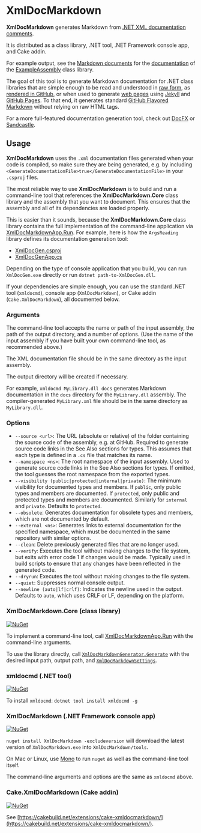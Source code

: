 # XmlDocMarkdown

**XmlDocMarkdown** generates Markdown from [.NET XML documentation comments](https://msdn.microsoft.com/en-us/library/b2s063f7.aspx).

It is distributed as a class library, .NET tool, .NET Framework console app, and Cake addin.

For example output, see the [Markdown documents](https://github.com/ejball/XmlDocMarkdown/blob/master/docs/ExampleAssembly.md) for the [documentation](ExampleAssembly.md) of the [ExampleAssembly](https://github.com/ejball/XmlDocMarkdown/tree/master/tools/ExampleAssembly) class library.

The goal of this tool is to generate Markdown documentation for .NET class libraries that are simple enough to be read and understood in [raw form](https://raw.githubusercontent.com/ejball/XmlDocMarkdown/master/docs/ExampleAssembly/ExampleClass.md), as [rendered in GitHub](https://github.com/ejball/XmlDocMarkdown/blob/master/docs/ExampleAssembly/ExampleClass.md), or when used to generate [web pages](https://ejball.com/XmlDocMarkdown/ExampleAssembly/ExampleClass.html) using [Jekyll](https://jekyllrb.com/) and [GitHub Pages](https://pages.github.com/). To that end, it generates standard [GitHub Flavored Markdown](https://github.github.com/gfm/) without relying on raw HTML tags.

For a more full-featured documentation generation tool, check out [DocFX](https://dotnet.github.io/docfx/) or [Sandcastle](https://github.com/EWSoftware/SHFB).

## Usage

**XmlDocMarkdown** uses the `.xml` documentation files generated when your code is compiled, so make sure they are being generated, e.g. by including `<GenerateDocumentationFile>true</GenerateDocumentationFile>` in your `.csproj` files.

The most reliable way to use **XmlDocMarkdown** is to build and run a command-line tool that references the **XmlDocMarkdown.Core** class library and the assembly that you want to document. This ensures that the assembly and all of its dependencies are loaded properly.

This is easier than it sounds, because the **XmlDocMarkdown.Core** class library contains the full implementation of the command-line application via [XmlDocMarkdownApp.Run](https://ejball.com/XmlDocMarkdown/XmlDocMarkdown.Core/XmlDocMarkdownApp/Run.html). For example, here is how the `ArgsReading` library defines its documentation generation tool:

* [XmlDocGen.csproj](https://github.com/ejball/ArgsReading/blob/master/tools/XmlDocGen/XmlDocGen.csproj)
* [XmlDocGenApp.cs](https://github.com/ejball/ArgsReading/blob/master/tools/XmlDocGen/XmlDocGenApp.cs)

Depending on the type of console application that you build, you can run `XmlDocGen.exe` directly or run `dotnet path-to-XmlDocGen.dll`.

If your dependencies are simple enough, you can use the standard .NET tool (`xmldocmd`), console app (`XmlDocMarkdown`), or Cake addin (`Cake.XmlDocMarkdown`), all documented below.

### Arguments

The command-line tool accepts the name or path of the input assembly, the path of the output directory, and a number of options. (Use the name of the input assembly if you have built your own command-line tool, as recommended above.)

The XML documentation file should be in the same directory as the input assembly.

The output directory will be created if necessary.

For example, `xmldocmd MyLibrary.dll docs` generates Markdown documentation in the `docs` directory for the `MyLibrary.dll` assembly. The compiler-generated `MyLibrary.xml` file should be in the same directory as `MyLibrary.dll`.

### Options

* `--source <url>`: The URL (absolute or relative) of the folder containing the source code of the assembly, e.g. at GitHub. Required to generate source code links in the See Also sections for types. This assumes that each type is defined in a `.cs` file that matches its name.
* `--namespace <ns>`: The root namespace of the input assembly. Used to generate source code links in the See Also sections for types. If omitted, the tool guesses the root namespace from the exported types.
* `--visibility (public|protected|internal|private)`: The minimum visibility for documented types and members. If `public`, only public types and members are documented. If `protected`, only public and protected types and members are documented. Similarly for `internal` and `private`. Defaults to `protected`.
* `--obsolete`: Generates documentation for obsolete types and members, which are not documented by default.
* `--external <ns>`: Generates links to external documentation for the specified namespace, which must be documented in the same repository with similar options.
* `--clean`: Delete previously generated files that are no longer used.
* `--verify`: Executes the tool without making changes to the file system, but exits with error code 1 if changes would be made. Typically used in build scripts to ensure that any changes have been reflected in the generated code.
* `--dryrun`: Executes the tool without making changes to the file system.
* `--quiet`: Suppresses normal console output.
* `--newline (auto|lf|crlf)`: Indicates the newline used in the output. Defaults to `auto`, which uses CRLF or LF, depending on the platform.

### XmlDocMarkdown.Core (class library)

[![NuGet](https://img.shields.io/nuget/v/XmlDocMarkdown.Core.svg)](https://www.nuget.org/packages/XmlDocMarkdown.Core)

To implement a command-line tool, call [XmlDocMarkdownApp.Run](https://ejball.com/XmlDocMarkdown/XmlDocMarkdown.Core/XmlDocMarkdownApp/Run.html) with the command-line arguments.

To use the library directly, call [`XmlDocMarkdownGenerator.Generate`](XmlDocMarkdown.Core/XmlDocMarkdownGenerator/Generate) with the desired input path, output path, and [`XmlDocMarkdownSettings`](XmlDocMarkdown.Core/XmlDocMarkdownSettings).

### xmldocmd (.NET tool)

[![NuGet](https://img.shields.io/nuget/v/xmldocmd.svg)](https://www.nuget.org/packages/xmldocmd)

To install `xmldocmd`: `dotnet tool install xmldocmd -g`

### XmlDocMarkdown (.NET Framework console app)

[![NuGet](https://img.shields.io/nuget/v/XmlDocMarkdown.svg)](https://www.nuget.org/packages/XmlDocMarkdown)

`nuget install XmlDocMarkdown -excludeversion` will download the latest version of `XmlDocMarkdown.exe` into `XmlDocMarkdown/tools`.

On Mac or Linux, use [Mono](http://www.mono-project.com/) to run `nuget` as well as the command-line tool itself.

The command-line arguments and options are the same as `xmldocmd` above.

### Cake.XmlDocMarkdown (Cake addin)

[![NuGet](https://img.shields.io/nuget/v/Cake.XmlDocMarkdown.svg)](https://www.nuget.org/packages/Cake.XmlDocMarkdown)

See [https://cakebuild.net/extensions/cake-xmldocmarkdown/](https://cakebuild.net/extensions/cake-xmldocmarkdown/).
